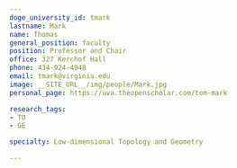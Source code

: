 ```yaml
---
doge_university_id: tmark
lastname: Mark
name: Thomas
general_position: faculty
position: Professor and Chair
office: 327 Kerchof Hall
phone: 434-924-4948
email: tmark@virginia.edu
image: __SITE_URL__/img/people/Mark.jpg
personal_page: https://uva.theopenscholar.com/tom-mark

research_tags:
- TO
- GE

specialty: Low-dimensional Topology and Geometry

---
```

